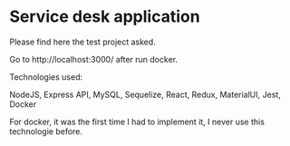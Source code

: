 # Service desk application

Please find here the test project asked.

Go to http://localhost:3000/ after run docker.

Technologies used:

NodeJS, Express API, MySQL, Sequelize, React, Redux, MaterialUI, Jest, Docker

For docker, it was the first time I had to implement it, I never use this technologie before.

